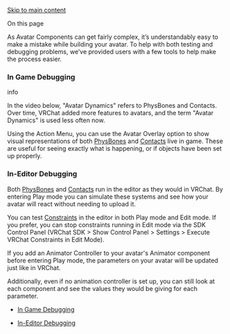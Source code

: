 [Skip to main content](https://creators.vrchat.com/avatars/avatar-dynamics/debugging-avatar-dynamics/#__docusaurus_skipToContent_fallback)

On this page

As Avatar Components can get fairly complex, it’s understandably easy to make a mistake while building your avatar. To help with both testing and debugging problems, we’ve provided users with a few tools to help make the process easier.

### In Game Debugging[​](https://creators.vrchat.com/avatars/avatar-dynamics/debugging-avatar-dynamics/#in-game-debugging "Direct link to In Game Debugging")

info

In the video below, "Avatar Dynamics" refers to PhysBones and Contacts. Over time, VRChat added more features to avatars, and the term "Avatar Dynamics" is used less often now.

Using the Action Menu, you can use the Avatar Overlay option to show visual representations of both [PhysBones](https://creators.vrchat.com/avatars/avatar-dynamics/physbones)
 and [Contacts](https://creators.vrchat.com/avatars/avatar-dynamics/contacts)
 live in game. These are useful for seeing exactly what is happening, or if objects have been set up properly.

### In-Editor Debugging[​](https://creators.vrchat.com/avatars/avatar-dynamics/debugging-avatar-dynamics/#in-editor-debugging "Direct link to In-Editor Debugging")

Both [PhysBones](https://creators.vrchat.com/avatars/avatar-dynamics/physbones)
 and [Contacts](https://creators.vrchat.com/avatars/avatar-dynamics/contacts)
 run in the editor as they would in VRChat. By entering Play mode you can simulate these systems and see how your avatar will react without needing to upload it.

You can test [Constraints](https://creators.vrchat.com/avatars/avatar-dynamics/constraints)
 in the editor in both Play mode and Edit mode. If you prefer, you can stop constraints running in Edit mode via the SDK Control Panel (VRChat SDK > Show Control Panel > Settings > Execute VRChat Constraints in Edit Mode).

If you add an Animator Controller to your avatar's Animator component before entering Play mode, the parameters on your avatar will be updated just like in VRChat.

Additionally, even if no animation controller is set up, you can still look at each component and see the values they would be giving for each parameter.

*   [In Game Debugging](https://creators.vrchat.com/avatars/avatar-dynamics/debugging-avatar-dynamics/#in-game-debugging)
    
*   [In-Editor Debugging](https://creators.vrchat.com/avatars/avatar-dynamics/debugging-avatar-dynamics/#in-editor-debugging)